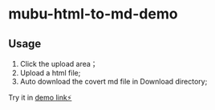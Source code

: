 # mubu-html-to-md-demo

## Usage

1. Click the upload area；
2. Upload a html file;
3. Auto download the covert md file in Download directory;

Try it in [demo link⚡️](https://stackblitz.com/edit/koa-starter-4r22nz)
